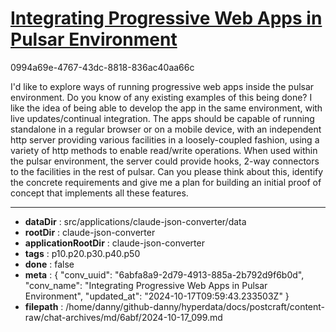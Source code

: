 # [Integrating Progressive Web Apps in Pulsar Environment](https://claude.ai/chat/6abfa8a9-2d79-4913-885a-2b792d9f6b0d)

0994a69e-4767-43dc-8818-836ac40aa66c

I'd like to explore ways of running progressive web apps inside the pulsar environment. Do you know of any existing examples of this being done? I like the idea of being able to develop the app in the same environment, with live updates/continual integration. The apps should be capable of running standalone in a regular browser or on a mobile device, with an independent http server providing various facilities in a loosely-coupled fashion, using a variety of http methods to enable read/write operations. When used within the pulsar environment, the server could provide hooks, 2-way connectors to the facilities in the rest of pulsar. Can you please think about this, identify the concrete requirements and give me a plan for building an initial proof of concept that implements all these features.

---

* **dataDir** : src/applications/claude-json-converter/data
* **rootDir** : claude-json-converter
* **applicationRootDir** : claude-json-converter
* **tags** : p10.p20.p30.p40.p50
* **done** : false
* **meta** : {
  "conv_uuid": "6abfa8a9-2d79-4913-885a-2b792d9f6b0d",
  "conv_name": "Integrating Progressive Web Apps in Pulsar Environment",
  "updated_at": "2024-10-17T09:59:43.233503Z"
}
* **filepath** : /home/danny/github-danny/hyperdata/docs/postcraft/content-raw/chat-archives/md/6abf/2024-10-17_099.md
